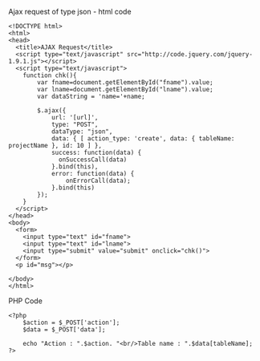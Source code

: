 Ajax request of type json  - html code

    <!DOCTYPE html>
    <html>
    <head>
      <title>AJAX Request</title>
      <script type="text/javascript" src="http://code.jquery.com/jquery-1.9.1.js"></script>
      <script type="text/javascript">
        function chk(){
            var fname=document.getElementById("fname").value;
            var lname=document.getElementById("lname").value;
            var dataString = 'name='+name;

            $.ajax({
                url: '[url]',
                type: "POST",
                dataType: "json",
                data: { [ action_type: 'create', data: { tableName: projectName }, id: 10 ] },
                success: function(data) {
                  onSuccessCall(data)
                }.bind(this),
                error: function(data) {
                    onErrorCall(data);
                }.bind(this)
            });
        }
      </script>
    </head>
    <body>
      <form>
        <input type="text" id="fname">
        <input type="text" id="lname">
        <input type="submit" value="submit" onclick="chk()">
      </form>
      <p id="msg"></p>

    </body>
    </html>
    
PHP Code 
 
    <?php 
        $action = $_POST['action'];
        $data = $_POST['data'];

        echo "Action : ".$action. "<br/>Table name : ".$data[tableName];
    ?>

